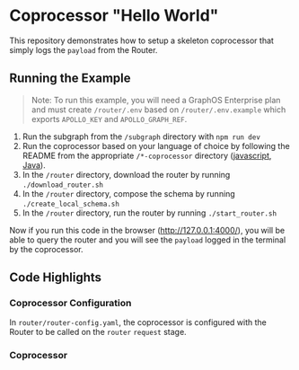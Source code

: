 # Coprocessor "Hello World"

This repository demonstrates how to setup a skeleton coprocessor that simply logs the `payload` from the Router.

## Running the Example

> Note: To run this example, you will need a GraphOS Enterprise plan and must create `/router/.env` based on `/router/.env.example` which exports `APOLLO_KEY` and `APOLLO_GRAPH_REF`.

1. Run the subgraph from the `/subgraph` directory with `npm run dev`
1. Run the coprocessor based on your language of choice by following the README from the appropriate `/*-coprocessor` directory ([javascript](./js-coprocessor/README.md), [Java](./java-coprocessor/README.md)).
1. In the `/router` directory, download the router by running `./download_router.sh`
1. In the `/router` directory, compose the schema by running `./create_local_schema.sh`
1. In the `/router` directory, run the router by running `./start_router.sh`

Now if you run this code in the browser (http://127.0.0.1:4000/), you will be able to query the router and you will see the `payload` logged in the terminal by the coprocessor.

## Code Highlights

### Coprocessor Configuration

In `router/router-config.yaml`, the coprocessor is configured with the Router to be called on the `router` `request` stage.

### Coprocessor
